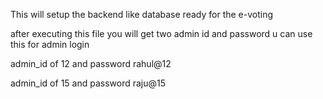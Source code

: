 This will setup the backend like database ready for the e-voting

after executing this file you will get two admin id and password u can use this for admin login

 admin_id of 12 and password  rahul@12

 admin_id of 15 and password  raju@15
